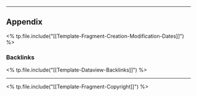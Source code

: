 ***

## Appendix

<% tp.file.include("[[Template-Fragment-Creation-Modification-Dates]]") %>

### Backlinks

<% tp.file.include("[[Template-Dataview-Backlinks]]") %>

***

<% tp.file.include("[[Template-Fragment-Copyright]]") %>